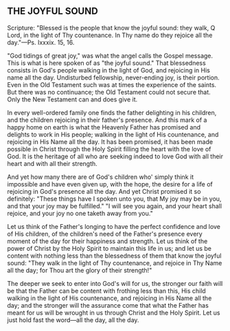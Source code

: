 ## THE JOYFUL SOUND ##

Scripture: "Blessed is the people that know the joyful sound: they walk, Q Lord, in the light of Thy countenance. In Thy name do they rejoice all the day."—Ps. Ixxxix. 15, 16.



"God tidings of great joy," was what the angel calls the Gospel message. This is what is here spoken of as "the joyful sound." That blessedness consists in God's people walking in the light of God, and rejoicing in His name all the day. Undisturbed fellowship, never-ending joy, is their portion. Even in the Old Testament such was at times the experience of the saints. But there was no continuance; the Old Testament could not secure that. Only the New Testament can and does give it.



In every well-ordered family one finds the father delighting in his children, and the children rejoicing in their father's presence. And this mark of a happy home on earth is what the Heavenly Father has promised and delights to work in His people; walking in the light of His countenance, and rejoicing in His Name all the day. It has been promised, it has been made possible in Christ through the Holy Spirit filling the heart with the love of God. It is the heritage of all who are seeking indeed to love God with all their heart and with all their strength.



And yet how many there are of God's children who' simply think it impossible and have even given up, with the hope, the desire for a life of rejoicing in God's presence all the day. And yet Christ promised it so definitely: "These things have I spoken unto you, that My joy may be in you, and that your joy may be fulfilled." "I will see you again, and your heart shall rejoice, and your joy no one taketh away from you."



Let us think of the Father's longing to have the perfect confidence and love of His children, of the children's need of the Father's presence every moment of the day for their happiness and strength. Let us think of the power of Christ by the Holy Spirit to maintain this life in us; and let us be content with nothing less than the blessedness of them that know the joyful sound: "They walk in the light of Thy countenance, and rejoice in Thy Name all the day; for Thou art the glory of their strength!"

The deeper we seek to enter into God's will for us, the stronger our faith will be that the Father can be content with frothing less than this, His child walking in the light of His countenance, and rejoicing in His Name all the day; and the stronger will the assurance come that what the Father has meant for us will be wrought in us through Christ and the Holy Spirit. Let us just hold fast the word—all the day, all the day.

